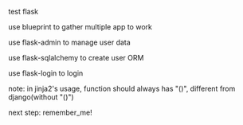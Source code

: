 test flask

use blueprint to gather multiple app to work

use flask-admin to manage user data

use flask-sqlalchemy to create user ORM

use flask-login to login

note: in jinja2's usage, function should always has "()", different from django(without "()")

next step: remember\_me!
